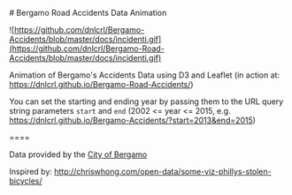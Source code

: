 # Bergamo Road Accidents Data Animation

![https://github.com/dnlcrl/Bergamo-Accidents/blob/master/docs/incidenti.gif](https://github.com/dnlcrl/Bergamo-Road-Accidents/blob/master/docs/incidenti.gif)

Animation of Bergamo's Accidents Data using D3 and Leaflet (in action at: https://dnlcrl.github.io/Bergamo-Road-Accidents/)

You can set the starting and ending year by passing them to the URL query string parameters ```start``` and ```end``` (2002 <= year <= 2015, e.g. https://dnlcrl.github.io/Bergamo-Accidents/?start=2013&end=2015)

====

Data provided by the [City of Bergamo](https://www.dati.lombardia.it/Mobilit-e-trasporti/Comune-Bergamo-Incidenti-stradali/hds3-pqjq)

Inspired by: http://chriswhong.com/open-data/some-viz-phillys-stolen-bicycles/
